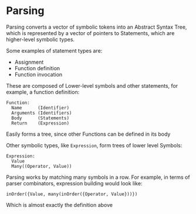 # Parsing

Parsing converts a vector of symbolic tokens into an Abstract Syntax Tree, which is represented by a vector of pointers to Statements, which are higher-level symbolic types.

Some examples of statement types are:
  - Assignment
  - Function definition
  - Function invocation

These are composed of Lower-level symbols and other statements, for example, a function definition:

```
Function:
  Name      (Identifier)
  Arguments (Identifiers)
  Body      (Statements)
  Return    (Expression)
```

Easily forms a tree, since other Functions can be defined in its body

Other symbolic types, like `Expression`, form trees of lower level Symbols:

```
Expression:
  Value
  Many((Operator, Value))
```

Parsing works by matching many symbols in a row. For example, in terms of parser combinators, expression building would look like:

```
inOrder({Value, many(inOrder({Operator, Value}))})
```

Which is almost exactly the definition above


